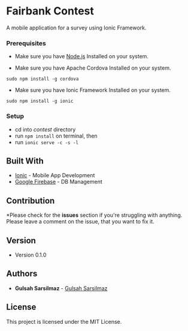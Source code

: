 # Fairbank Contest

A mobile application for a survey using Ionic Framework.

### Prerequisites

* Make sure you have [Node.js](https://nodejs.org/en/) Installed on your system.

* Make sure you have Apache Cordova Installed on your system.

```
sudo npm install -g cordova
```

* Make sure you have Ionic Framework Installed on your system.

```
sudo npm install -g ionic
```


### Setup
* cd into _contest_ directory
* run `npm install` on terminal, then
* run `ionic serve -c -s -l`


## Built With

* [Ionic](http://ionicframework.com/docs/) - Mobile App Development
* [Google Firebase](https://maven.apache.org/) - DB Management

## Contribution

*Please check for the __issues__ section if you're struggling with anything. Please leave a comment on the issue, that you want to fix it.

## Version

* Version 0.1.0

## Authors

* **Gulsah Sarsilmaz** - [Gulsah Sarsilmaz](https://github.com/gulsahsarsilmaz)

## License

This project is licensed under the MIT License.
